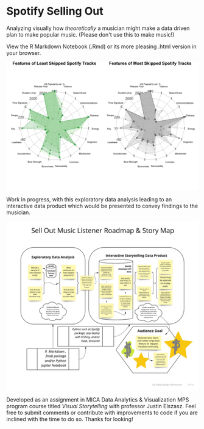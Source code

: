# Spotify Selling Out

Analyzing visually how _*theoretically*_ a musician might make a data driven plan to make popular music. (Please don't use this to make music!)

View the R Markdown Notebook (.Rmd) or its more pleasing .html version in your browser.


<img src="img/side-by-side-radar-charts.png" alt="Compare Least and Most Skipped Songs by Features">

Work in progress, with this exploratory data analysis leading to an interactive data product which would be presented to convey findings to the musician.

![Roadmap // Storymap](https://github.com/khurchla/spotify-selling-out/blob/master/img/sell-out-music-roadmap.png)

Developed as an assignment in MICA Data Analytics & Visualization MPS program course titled _Visual Storytelling_ with professor Justin Elszasz.
Feel free to submit comments or contribute with improvements to code if you are inclined with the time to do so. Thanks for looking!
